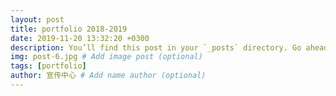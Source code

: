 ```yaml
---
layout: post
title: portfolio 2018-2019
date: 2019-11-20 13:32:20 +0300
description: You’ll find this post in your `_posts` directory. Go ahead and edit it and re-build the site to see your changes. # Add post description (optional)
img: post-6.jpg # Add image post (optional)
tags: [portfolio]
author: 宣传中心 # Add name author (optional)
---
```

